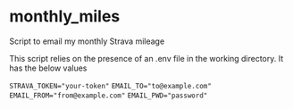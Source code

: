# monthly_miles
Script to email my monthly Strava mileage

This script relies on the presence of an .env file in the working directory.
It has the below values

`STRAVA_TOKEN="your-token"`
`EMAIL_TO="to@example.com"`
`EMAIL_FROM="from@example.com"`
`EMAIL_PWD="password"`
